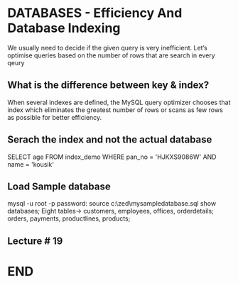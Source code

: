 # DATABASES - Efficiency And Database Indexing 

We usually need to decide if the given query is very inefficient. Let’s optimise queries based on the number of rows that are search in every qeury

## What is the difference between key & index?

When several indexes are defined, the MySQL query optimizer chooses that index which eliminates the greatest number of rows or scans as few rows as possible for better efficiency.

## Serach the index and not the actual database

SELECT age FROM index_demo WHERE pan_no = 'HJKXS9086W' AND name = 'kousik'


## Load Sample database

mysql -u root -p
password:
source c:\zed\mysampledatabase.sql
show databases;
Eight tables-> customers, employees, offices, orderdetails; orders, payments, productlines, products;

## Lecture # 19

# END
